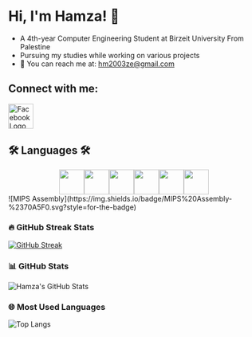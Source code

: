 # Hi, I'm Hamza! 👋

- A 4th-year Computer Engineering Student at Birzeit University From Palestine
- Pursuing my studies while working on various projects
- 📧 You can reach me at: [hm2003ze@gmail.com](mailto:hm2003ze@gmail.com)

## Connect with me:
<a href="https://www.facebook.com/profile.php?id=100063692535335&mibextid=ZbWKwL" target="_blank">
    <img src="https://cdn.jsdelivr.net/gh/devicons/devicon@latest/icons/facebook/facebook-original.svg" width="50" height="50" alt="Facebook Logo" />
</a>


## 🛠️ Languages 🛠️
<div style="display: flex; flex-wrap: wrap; justify-content: center;">
    <img src="https://cdn.jsdelivr.net/gh/devicons/devicon@latest/icons/c/c-original.svg" width="50" height="50" />       
    <img src="https://cdn.jsdelivr.net/gh/devicons/devicon@latest/icons/cplusplus/cplusplus-plain.svg" width="50" height="50" />
    <img src="https://cdn.jsdelivr.net/gh/devicons/devicon@latest/icons/python/python-original-wordmark.svg" width="50" height="50" />
    <img src="https://cdn.jsdelivr.net/gh/devicons/devicon@latest/icons/powershell/powershell-original.svg" width="50" height="50" />
    <img src="https://cdn.jsdelivr.net/gh/devicons/devicon@latest/icons/html5/html5-original-wordmark.svg" width="50" height="50" />
    <img src="https://cdn.jsdelivr.net/gh/devicons/devicon@latest/icons/css3/css3-original-wordmark.svg" width="50" height="50" />
    ![MIPS Assembly](https://img.shields.io/badge/MIPS%20Assembly-%2370A5F0.svg?style=for-the-badge)
</div>


### 🔥 GitHub Streak Stats
[![GitHub Streak](https://streak-stats.demolab.com?user=HamzaAlSha3r&theme=radical)](https://git.io/streak-stats)

### 📊 GitHub Stats
![Hamza's GitHub Stats](https://github-readme-stats.vercel.app/api?username=HamzaAlSha3r&show_icons=true&theme=radical)

### 🌐 Most Used Languages
![Top Langs](https://github-readme-stats.vercel.app/api/top-langs/?username=HamzaAlSha3r&layout=compact&theme=radical)


